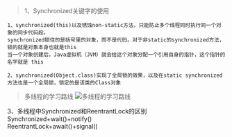 >1、Synchronized关键字的使用
```
1、synchronized(this)以及锈蚀non-static方法，只能防止多个线程同时执行同一个对象的同步代码段。
synchronized锁住的是括号里的对象，而不是代码。对于非static的synchronized方法，锁的就是对象本身也就是this
当一个对象创建后，Java虚拟机（JVM）就会给这个对象分配一个引用自身的指针，这个指针的名字就是 this

2、synchronized(Object.class)实现了全局锁的效果，以及在static synchronized方法也是一个全局锁，锁定的是该类的Class对象
```
>多线程的学习路线
![多线程的学习路线](https://github.com/nextyearmuscleman/Java_Thread/raw/master/Java%E5%A4%9A%E7%BA%BF%E7%A8%8B%E5%AD%A6%E4%B9%A0%E8%B7%AF%E7%BA%BF.PNG)

3、多线程中Synchronized和ReentrantLock的区别<br>
Synchronized+wait()+notify()<br>
ReentrantLock+await()+signal()
